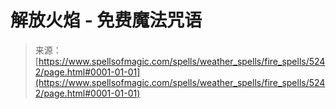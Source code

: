 <!--yml

分类：未分类

日期：2024年06月12日 18:39:16

-->

# 解放火焰 - 免费魔法咒语

> 来源：[https://www.spellsofmagic.com/spells/weather_spells/fire_spells/5242/page.html#0001-01-01](https://www.spellsofmagic.com/spells/weather_spells/fire_spells/5242/page.html#0001-01-01)
